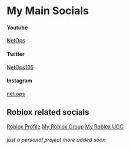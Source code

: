 # My Main Socials
#### Youtube
[NetOps](https://www.google.com](https://www.youtube.com/channel/UClECCgkb9mgztvDuXR0xUgQ)https://www.youtube.com/channel/UClECCgkb9mgztvDuXR0xUgQ)
#### Twitter
[NetOps105](https://twitter.com/NetOps105)
#### Instagram
[net.ops](https://www.google.com](https://www.instagram.com/net.ops/))
## Roblox related socials
[Roblox Profile](https://www.roblox.com/users/82582323/profile)
[My Roblox Group](https://www.roblox.com/groups/32623439/createdby#!/about)
[My Roblox UGC](https://www.roblox.com/catalog?Category=1&CreatorName=createdby&CreatorType=Group&salesTypeFilter=1)
###### just a personal project more added soon
